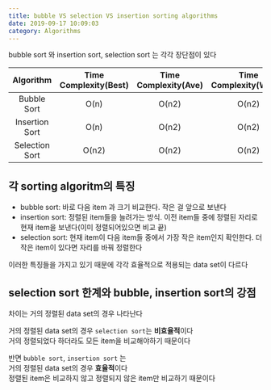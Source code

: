 ```yaml
---
title: bubble VS selection VS insertion sorting algorithms
date: 2019-09-17 10:09:03
category: Algorithms
---
```


bubble sort 와 insertion sort, selection sort 는 각각 장단점이 있다

|   Algorithm    | Time Complexity(Best) | Time Complexity(Ave) | Time Complexity(Worst) | Space Complexity |
| :------------: | :-------------------: | :------------------: | :--------------------: | :--------------: |
|  Bubble Sort   |         O(n)          |        O(n2)         |         O(n2)          |       O(1)       |
| Insertion Sort |         O(n)          |        O(n2)         |         O(n2)          |       O(1)       |
| Selection Sort |         O(n2)         |        O(n2)         |         O(n2)          |       O(1)       |

## 각 sorting algoritm의 특징

- bubble sort: 바로 다음 item 과 크기 비교한다. 작은 걸 앞으로 보낸다
- insertion sort: 정렬된 item들을 늘려가는 방식. 이전 item들 중에 정렬된 자리로 현재 item을 보낸다(이미 정렬되어있으면 비교 끝)
- selection sort: 현재 item이 다음 item들 중에서 가장 작은 item인지 확인한다. 더 작은 item이 있다면 자리를 바꿔 정렬한다

이러한 특징들을 가지고 있기 때문에 각각 효율적으로 적용되는 data set이 다르다

## selection sort 한계와 bubble, insertion sort의 강점

차이는 거의 정렬된 data set의 경우 나타난다

거의 정렬된 data set의 경우 `selection sort`는 **비효율적**이다  
거의 정렬되었다 하더라도 모든 item을 비교해야하기 때문이다

반면 `bubble sort`, `insertion sort` 는  
거의 정렬된 data set의 경우 **효율적**이다  
정렬된 item은 비교하지 않고 정렬되지 않은 item만 비교하기 때문이다
